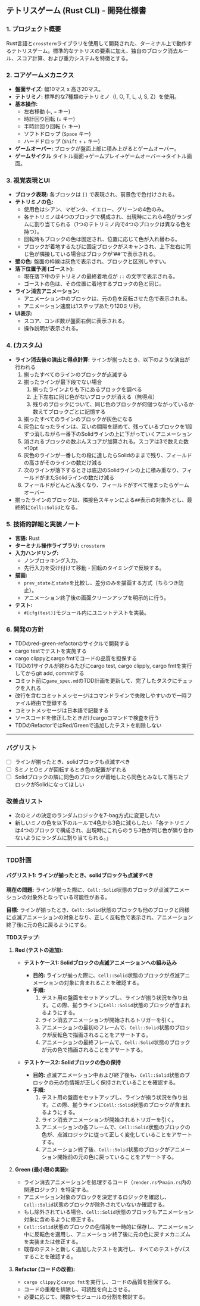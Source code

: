 ## テトリスゲーム (Rust CLI) - 開発仕様書

### 1. プロジェクト概要

Rust言語と`crossterm`ライブラリを使用して開発された、ターミナル上で動作するテトリスゲーム。標準的なテトリスの要素に加え、独自のブロック消去ルール、スコア計算、および重力システムを特徴とする。

### 2. コアゲームメカニクス

*   **盤面サイズ:** 幅10マス x 高さ20マス。
*   **テトリミノ:** 標準的な7種類のテトリミノ（I, O, T, L, J, S, Z）を使用。
*   **基本操作:**
    *   左右移動 (`←`, `→` キー)
    *   時計回り回転 (`↓` キー)
    *   半時計回り回転 (`↑` キー)
    *   ソフトドロップ (`Space` キー)
    *   ハードドロップ (`Shift` + `↓` キー)
*   **ゲームオーバー:** ブロックが盤面上部に積み上がるとゲームオーバー。
*   **ゲームサイクル** タイトル画面→ゲームプレイ→ゲームオーバー→タイトル画面。

### 3. 視覚表現とUI

*   **ブロック表現:** 各ブロックは `[]` で表現され、前景色で色付けされる。
*   **テトリミノの色:**
    *   使用色はシアン、マゼンタ、イエロー、グリーンの4色のみ。
    *   各テトリミノは4つのブロックで構成され、出現時にこれら4色がランダムに割り当てられる（1つのテトリミノ内で4つのブロックは異なる色を持つ）。
    *   回転時もブロックの色は固定され、位置に応じて色が入れ替わる。
    *   ブロックが着地するたびに固定ブロックがスキャンされ、上下左右に同じ色が隣接している場合はブロックが'##'で表示される。
*   **壁の色:** 盤面の枠線は灰色で表示され、ブロックと区別しやすい。
*   **落下位置予測 (ゴースト):**
    *   現在落下中のテトリミノの最終着地点が `::` の文字で表示される。
    *   ゴーストの色は、その位置に着地するブロックの色と同じ。
*   **ライン消去アニメーション:**
    *   アニメーション中のブロックは、元の色を反転させた色で表示される。
    *   アニメーション速度は1ステップあたり120ミリ秒。
*   **UI表示:**
    *   スコア、コンボ数が盤面右側に表示される。
    *   操作説明が表示される。

### 4.  (カスタム)

*   **ライン消去後の演出と得点計算:** ラインが揃ったとき、以下のような演出が行われる
    1. 揃ったすべてのラインのブロックが点滅する
    2. 揃ったラインが最下段でない場合
        1. 揃ったラインよりも下にあるブロックを調べる
        2. 上下左右に同じ色がないブロックが消える（無得点）
        3. 残りのブロックについて、同じ色のブロックが何個つながっているか数えてブロックごとに記憶する
    3. 揃ったすべてのラインのブロックが灰色になる
    4. 灰色になったラインは、互いの間隔を詰めて、残っているブロックを1段ずつ消しながら一番下のSolidラインの上に下がっていくアニメーション
    5. 消されるブロックの数ぶんスコアが加算される。スコアは3で数えた数×10pt
    6. 灰色のラインが一番したの段に達したらSolidのままで残り、フィールドの高さがそのラインの数だけ減る
    7. 次のラインが落下するときは底辺のSolidラインの上に積み重なり、フィールドがまたSolidラインの数だけ減る
    8. フィールドがどんどん浅くなり、フィールドがすべて埋まったらゲームオーバー
*   揃ったラインのブロックは、隣接色スキャンによる`##`表示の対象外とし、最終的に`Cell::Solid`となる。

### 5. 技術的詳細と実装ノート

*   **言語:** Rust
*   **ターミナル操作ライブラリ:** `crossterm`
*   **入力ハンドリング:**
    *   ノンブロッキング入力。
    *   先行入力を受け付けて移動・回転のタイミングで反映する。
*   **描画:**
    *   `prev_state`と`state`を比較し、差分のみを描画する方式（ちらつき防止）。
    *   アニメーション終了後の画面クリーンアップを明示的に行う。
*   **テスト:**
    *   `#[cfg(test)]`モジュール内にユニットテストを実装。

### 6. 開発の方針

*    TDDのred-green-refactorのサイクルで開発する
*    cargo testでテストを実施する
*    cargo clippyとcargo fmtでコードの品質を担保する
*    TDDの1サイクルが終わるたびにcargo test, cargo clipply, cargo fmtを実行してからgit add, commitする
*    コミット前に`game_spec.md`のTDD計画を更新して、完了したタスクにチェックを入れる
*    改行を含むコミットメッセージはコマンドラインで失敗しやすいので一時ファイル経由で登録する
*    コミットメッセージは日本語で記載する
*    ソースコードを修正したときだけcargoコマンドで検査を行う
*    TDDのRefactorではRed/Greenで追加したテストを削除しない

---

### バグリスト

*   [ ] ラインが揃ったとき、solidブロックも点滅すべき
*   [ ] SミノとOミノが回転するとき色の配置がずれる
*   [ ] Solidブロックの隣に同色のブロックが着地したら同色とみなして落ちたブロックがSolidになってほしい

### 改善点リスト

*    次のミノの決定のランダムロジックを7-bag方式に変更したい
*    新しいミノの色を以下のルールで4色から3色に減らしたい
        「各テトリミノは4つのブロックで構成され、出現時にこれらのうち3色が同じ色が隣り合わないようにランダムに割り当てられる。」

---

### TDD計画

#### バグリスト1: ラインが揃ったとき、solidブロックも点滅すべき

**現在の問題:**
ラインが揃った際に、`Cell::Solid`状態のブロックが点滅アニメーションの対象外となっている可能性がある。

**目標:**
ラインが揃ったとき、`Cell::Solid`状態のブロックも他のブロックと同様に点滅アニメーションの対象となり、正しく反転色で表示され、アニメーション終了後に元の色に戻るようにする。

**TDDステップ:**

1.  **Red (テストの追加):**
    *   **テストケース1: Solidブロックの点滅アニメーションへの組み込み**
        *   **目的:** ラインが揃った際に、`Cell::Solid`状態のブロックが点滅アニメーションの対象に含まれることを確認する。
        *   **手順:**
            1.  テスト用の盤面をセットアップし、ラインが揃う状況を作り出す。この際、揃うラインに`Cell::Solid`状態のブロックが含まれるようにする。
            2.  ライン消去アニメーションが開始されるトリガーを引く。
            3.  アニメーションの最初のフレームで、`Cell::Solid`状態のブロックが反転色で描画されることをアサートする。
            4.  アニメーションの最終フレームで、`Cell::Solid`状態のブロックが元の色で描画されることをアサートする。

    *   **テストケース2: Solidブロックの色の保持**
        *   **目的:** 点滅アニメーション中および終了後も、`Cell::Solid`状態のブロックの元の色情報が正しく保持されていることを確認する。
        *   **手順:**
            1.  テスト用の盤面をセットアップし、ラインが揃う状況を作り出す。この際、揃うラインに`Cell::Solid`状態のブロックが含まれるようにする。
            2.  ライン消去アニメーションが開始されるトリガーを引く。
            3.  アニメーションの各フレームで、`Cell::Solid`状態のブロックの色が、点滅ロジックに従って正しく変化していることをアサートする。
            4.  アニメーション終了後、`Cell::Solid`状態のブロックがアニメーション開始前の元の色に戻っていることをアサートする。

2.  **Green (最小限の実装):**
    *   ライン消去アニメーションを処理するコード（`render.rs`や`main.rs`内の関連ロジック）を特定する。
    *   アニメーション対象のブロックを決定するロジックを確認し、`Cell::Solid`状態のブロックが除外されていないか確認する。
    *   もし除外されている場合、`Cell::Solid`状態のブロックもアニメーション対象に含めるように修正する。
    *   `Cell::Solid`状態のブロックの色情報を一時的に保存し、アニメーション中に反転色を適用し、アニメーション終了後に元の色に戻すメカニズムを実装または修正する。
    *   既存のテストと新しく追加したテストを実行し、すべてのテストがパスすることを確認する。

3.  **Refactor (コードの改善):**
    *   `cargo clippy`と`cargo fmt`を実行し、コードの品質を担保する。
    *   コードの重複を排除し、可読性を向上させる。
    *   必要に応じて、関数やモジュールの分割を検討する。
